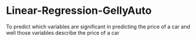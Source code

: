 # Linear-Regression-GellyAuto
To predict which variables are significant in predicting the price of a car and well those variables describe the price of a car
